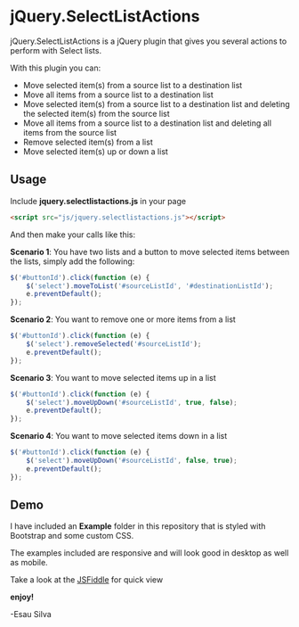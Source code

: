 # jQuery.SelectListActions

jQuery.SelectListActions is a jQuery plugin that gives you several actions to perform with Select lists.

With this plugin you can:

 * Move selected item(s) from a source list to a destination list
 * Move all items from a source list to a destination list
 * Move selected item(s) from a source list to a destination list and deleting the selected item(s) from the source list
 * Move all items from a source list to a destination list and deleting all items from the source list
 * Remove selected item(s) from a list
 * Move selected item(s) up or down a list

## Usage

Include **jquery.selectlistactions.js** in your page

```html
<script src="js/jquery.selectlistactions.js"></script>
```

And then make your calls like this:

**Scenario 1**: You have two lists and a button to move selected items between the lists, simply add the following:

```javascript
$('#buttonId').click(function (e) {
    $('select').moveToList('#sourceListId', '#destinationListId');
    e.preventDefault();
});
```
**Scenario 2**: You want to remove one or more items from a list

```javascript
$('#buttonId').click(function (e) {
    $('select').removeSelected('#sourceListId');
    e.preventDefault();
});
```

**Scenario 3**: You want to move selected items up in a list

```javascript
$('#buttonId').click(function (e) {
    $('select').moveUpDown('#sourceListId', true, false);
    e.preventDefault();
});
```

**Scenario 4**: You want to move selected items down in a list

```javascript
$('#buttonId').click(function (e) {
    $('select').moveUpDown('#sourceListId', false, true);
    e.preventDefault();
});
```

## Demo

I have included an **Example** folder in this repository that is styled with Bootstrap and some custom CSS.

The examples included are responsive and will look good in desktop as well as mobile.

Take a look at the [JSFiddle](http://jsfiddle.net/nzdak7aL/) for quick view 

**enjoy!**

 -Esau Silva
